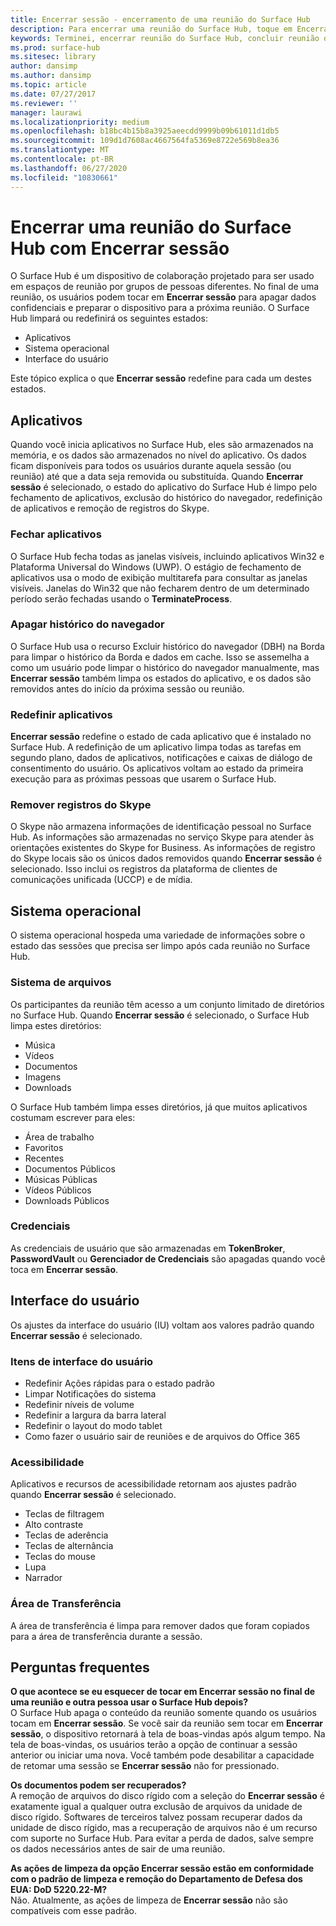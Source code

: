 ```yaml
---
title: Encerrar sessão - encerramento de uma reunião do Surface Hub
description: Para encerrar uma reunião do Surface Hub, toque em Encerrar sessão. O Surface Hub limpa o estado do aplicativo, o estado do sistema operacional e a interface do usuário para que o Surface Hub fique pronto para a próxima reunião.
keywords: Terminei, encerrar reunião do Surface Hub, concluir reunião do Surface Hub, limpar reunião do Surface Hub
ms.prod: surface-hub
ms.sitesec: library
author: dansimp
ms.author: dansimp
ms.topic: article
ms.date: 07/27/2017
ms.reviewer: ''
manager: laurawi
ms.localizationpriority: medium
ms.openlocfilehash: b18bc4b15b8a3925aeecdd9999b09b61011d1db5
ms.sourcegitcommit: 109d1d7608ac4667564fa5369e8722e569b8ea36
ms.translationtype: MT
ms.contentlocale: pt-BR
ms.lasthandoff: 06/27/2020
ms.locfileid: "10830661"
---
```

# Encerrar uma reunião do Surface Hub com Encerrar sessão
O Surface Hub é um dispositivo de colaboração projetado para ser usado em espaços de reunião por grupos de pessoas diferentes. No final de uma reunião, os usuários podem tocar em **Encerrar sessão** para apagar dados confidenciais e preparar o dispositivo para a próxima reunião. O Surface Hub limpará ou redefinirá os seguintes estados:
- Aplicativos
- Sistema operacional
- Interface do usuário

Este tópico explica o que **Encerrar sessão** redefine para cada um destes estados.

## Aplicativos
Quando você inicia aplicativos no Surface Hub, eles são armazenados na memória, e os dados são armazenados no nível do aplicativo. Os dados ficam disponíveis para todos os usuários durante aquela sessão (ou reunião) até que a data seja removida ou substituída. Quando **Encerrar sessão** é selecionado, o estado do aplicativo do Surface Hub é limpo pelo fechamento de aplicativos, exclusão do histórico do navegador, redefinição de aplicativos e remoção de registros do Skype.

### Fechar aplicativos
O Surface Hub fecha todas as janelas visíveis, incluindo aplicativos Win32 e Plataforma Universal do Windows (UWP). O estágio de fechamento de aplicativos usa o modo de exibição multitarefa para consultar as janelas visíveis. Janelas do Win32 que não fecharem dentro de um determinado período serão fechadas usando o **TerminateProcess**. 
   
### Apagar histórico do navegador
O Surface Hub usa o recurso Excluir histórico do navegador (DBH) na Borda para limpar o histórico da Borda e dados em cache. Isso se assemelha a como um usuário pode limpar o histórico do navegador manualmente, mas **Encerrar sessão** também limpa os estados do aplicativo, e os dados são removidos antes do início da próxima sessão ou reunião. 
 
### Redefinir aplicativos
**Encerrar sessão** redefine o estado de cada aplicativo que é instalado no Surface Hub. A redefinição de um aplicativo limpa todas as tarefas em segundo plano, dados de aplicativos, notificações e caixas de diálogo de consentimento do usuário. Os aplicativos voltam ao estado da primeira execução para as próximas pessoas que usarem o Surface Hub.  
 
### Remover registros do Skype
O Skype não armazena informações de identificação pessoal no Surface Hub. As informações são armazenadas no serviço Skype para atender às orientações existentes do Skype for Business. As informações de registro do Skype locais são os únicos dados removidos quando **Encerrar sessão** é selecionado. Isso inclui os registros da plataforma de clientes de comunicações unificada (UCCP) e de mídia.   

## Sistema operacional
O sistema operacional hospeda uma variedade de informações sobre o estado das sessões que precisa ser limpo após cada reunião no Surface Hub. 

### Sistema de arquivos
Os participantes da reunião têm acesso a um conjunto limitado de diretórios no Surface Hub. Quando **Encerrar sessão** é selecionado, o Surface Hub limpa estes diretórios:<br>
- Música
- Vídeos
- Documentos
- Imagens
- Downloads

O Surface Hub também limpa esses diretórios, já que muitos aplicativos costumam escrever para eles:
- Área de trabalho
- Favoritos
- Recentes
- Documentos Públicos
- Músicas Públicas
- Vídeos Públicos
- Downloads Públicos

### Credenciais
As credenciais de usuário que são armazenadas em **TokenBroker**, **PasswordVault** ou **Gerenciador de Credenciais** são apagadas quando você toca em **Encerrar sessão**.

## Interface do usuário
Os ajustes da interface do usuário (IU) voltam aos valores padrão quando **Encerrar sessão** é selecionado. 

### Itens de interface do usuário
- Redefinir Ações rápidas para o estado padrão
- Limpar Notificações do sistema
- Redefinir níveis de volume
- Redefinir a largura da barra lateral
- Redefinir o layout do modo tablet
- Como fazer o usuário sair de reuniões e de arquivos do Office 365

### Acessibilidade
Aplicativos e recursos de acessibilidade retornam aos ajustes padrão quando **Encerrar sessão** é selecionado.
- Teclas de filtragem
- Alto contraste
- Teclas de aderência
- Teclas de alternância
- Teclas do mouse
- Lupa
- Narrador

### Área de Transferência
A área de transferência é limpa para remover dados que foram copiados para a área de transferência durante a sessão. 

## Perguntas frequentes
**O que acontece se eu esquecer de tocar em Encerrar sessão no final de uma reunião e outra pessoa usar o Surface Hub depois?**<br>
O Surface Hub apaga o conteúdo da reunião somente quando os usuários tocam em **Encerrar sessão**. Se você sair da reunião sem tocar em **Encerrar sessão**, o dispositivo retornará à tela de boas-vindas após algum tempo. Na tela de boas-vindas, os usuários terão a opção de continuar a sessão anterior ou iniciar uma nova. Você também pode desabilitar a capacidade de retomar uma sessão se **Encerrar sessão** não for pressionado.

**Os documentos podem ser recuperados?**<br> A remoção de arquivos do disco rígido com a seleção do **Encerrar sessão** é exatamente igual a qualquer outra exclusão de arquivos da unidade de disco rígido. Softwares de terceiros talvez possam recuperar dados da unidade de disco rígido, mas a recuperação de arquivos não é um recurso com suporte no Surface Hub. Para evitar a perda de dados, salve sempre os dados necessários antes de sair de uma reunião.

**As ações de limpeza da opção Encerrar sessão estão em conformidade com o padrão de limpeza e remoção do Departamento de Defesa dos EUA: DoD 5220.22-M?**<br>
Não. Atualmente, as ações de limpeza de **Encerrar sessão** não são compatíveis com esse padrão.  
  
